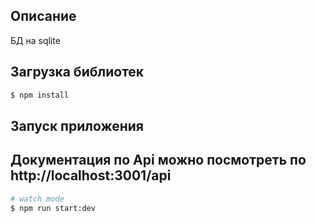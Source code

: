 
## Описание
БД на sqlite

## Загрузка библиотек
```bash
$ npm install
```

## Запуск приложения

## Документация по Api можно посмотреть по http://localhost:3001/api
```bash
# watch mode
$ npm run start:dev

```
